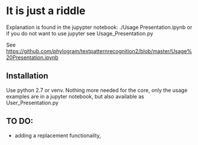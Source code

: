 # It is just a riddle

Explanation is found in the jupypter notebook: ./Usage Presentation.ipynb or if you do not want to use jupyter see Usage_Presentation.py

See https://github.com/phylogram/textpatternrecognition2/blob/master/Usage%20Presentation.ipynb

## Installation

Use python 2.7 or venv. Nothing more needed for the core, only the usage examples are in a jupyter notebook, but also available as User_Presentation.py


## TO DO:

- adding a replacement functionality,
